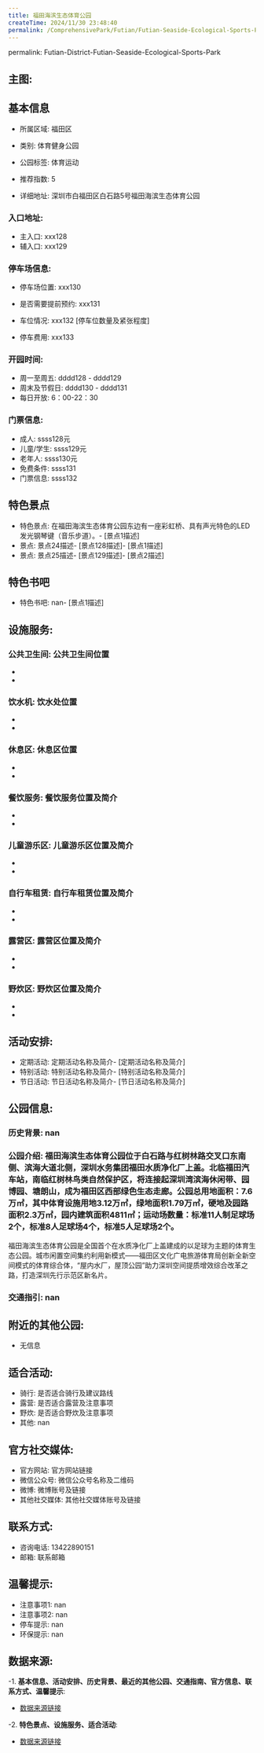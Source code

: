```yaml
---
title: 福田海滨生态体育公园
createTime: 2024/11/30 23:48:40
permalink: /ComprehensivePark/Futian/Futian-Seaside-Ecological-Sports-Park/
---
```

permalink: Futian-District-Futian-Seaside-Ecological-Sports-Park
<!-- ## 游玩路径: -->


## 主图:
<ImageCard
image="https://cgj.sz.gov.cn/img/4/4005/4005908/10775124.jpg"
title= "福田海滨生态体育公园"
description= "福田海滨生态体育公园位于白石路与红树林路交叉口东南侧、滨海大道北侧，深圳水务集团福田水质净化厂上盖。北临福田汽车站，南临红树林鸟类自然保护区，将连接起深圳湾滨海"
date="2024/11/30"
href="/"
author="深圳公园"
/>

## 基本信息

- 所属区域: 福田区

- 类别: 体育健身公园

- 公园标签: 体育运动

- 推荐指数: 5

- 详细地址: 深圳市白福田区白石路5号福田海滨生态体育公园

### 入口地址:
- 主入口: xxx128
- 辅入口: xxx129
### 停车场信息:
- 停车场位置: xxx130

- 是否需要提前预约: xxx131

- 车位情况: xxx132 [停车位数量及紧张程度]

- 停车费用: xxx133

### 开园时间:
- 周一至周五: dddd128 - dddd129
- 周末及节假日: dddd130 - dddd131
- 每日开放: 6：00-22：30

### 门票信息:
- 成人: ssss128元
- 儿童/学生: ssss129元
- 老年人: ssss130元
- 免费条件: ssss131
- 门票信息: ssss132
## 特色景点
- 特色景点: 在福田海滨生态体育公园东边有一座彩虹桥、具有声光特色的LED发光钢琴键（音乐步道）。- [景点1描述]
- 景点: 景点24描述- [景点128描述]- [景点1描述]
- 景点: 景点25描述- [景点129描述]- [景点2描述]
## 特色书吧
- 特色书吧: nan- [景点1描述]
## 设施服务:
### 公共卫生间: 公共卫生间位置
- 
- 
### 饮水机: 饮水处位置
- 
- 
### 休息区: 休息区位置
- 
- 
### 餐饮服务: 餐饮服务位置及简介
- 
- 
### 儿童游乐区: 儿童游乐区位置及简介
- 
- 
### 自行车租赁: 自行车租赁位置及简介
- 
- 
### 露营区: 露营区位置及简介
- 
- 
### 野炊区: 野炊区位置及简介

- 
- 
## 活动安排:
- 定期活动: 定期活动名称及简介- [定期活动名称及简介]
- 特别活动: 特别活动名称及简介- [特别活动名称及简介]
- 节日活动: 节日活动名称及简介- [节日活动名称及简介]
## 公园信息:
### 历史背景: nan
### 公园介绍: 福田海滨生态体育公园位于白石路与红树林路交叉口东南侧、滨海大道北侧，深圳水务集团福田水质净化厂上盖。北临福田汽车站，南临红树林鸟类自然保护区，将连接起深圳湾滨海休闲带、园博园、塘朗山，成为福田区西部绿色生态走廊。公园总用地面积：7.6万㎡，其中体育设施用地3.12万㎡，绿地面积1.79万㎡，硬地及园路面积2.3万㎡，园内建筑面积4811㎡；运动场数量：标准11人制足球场2个，标准8人足球场4个，标准5人足球场2个。
福田海滨生态体育公园是全国首个在水质净化厂上盖建成的以足球为主题的体育生态公园。城市闲置空间集约利用新模式——福田区文化广电旅游体育局创新全新空间模式的体育综合体，“屋内水厂，屋顶公园”助力深圳空间提质增效综合改革之路，打造深圳先行示范区新名片。
### 交通指引: nan

## 附近的其他公园:
- 无信息

## 适合活动:
- 骑行: 是否适合骑行及建议路线
- 露营: 是否适合露营及注意事项
- 野炊: 是否适合野炊及注意事项
- 其他: nan

## 官方社交媒体:
- 官方网站: 官方网站链接
- 微信公众号: 微信公众号名称及二维码
- 微博: 微博账号及链接
- 其他社交媒体: 其他社交媒体账号及链接

## 联系方式:
- 咨询电话: 13422890151
- 邮箱: 联系邮箱

## 温馨提示:
- 注意事项1: nan
- 注意事项2: nan
- 停车提示: nan
- 环保提示: nan

## 数据来源:
-1. **基本信息、活动安排、历史背景、最近的其他公园、交通指南、官方信息、联系方式、温馨提示**:
- [数据来源链接](https://cgj.sz.gov.cn/xsmh/gysz/csgy/content/post_10775124.html)

-2. **特色景点、设施服务、适合活动**:
- [数据来源链接](https://cgj.sz.gov.cn/xsmh/gysz/csgy/content/post_10775124.html)

